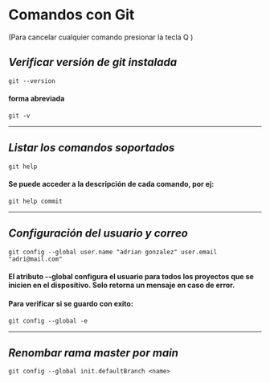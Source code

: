 # Comandos con Git
(Para cancelar cualquier comando presionar la tecla Q )

## *Verificar versión de git instalada*
`git --version`
#### forma abreviada
`git -v`

------------
## *Listar los comandos soportados*
`git help`

#### Se puede acceder a la descripción de cada comando, por ej:
`git help commit`

------------

## *Configuración del usuario y correo*
`git config --global user.name "adrian gonzalez" user.email "adri@mail.com"`

#### El atributo --global configura el usuario para todos los proyectos que se inicien en el dispositivo. Solo retorna un mensaje en caso de error.

#### Para verificar si se guardo con exito:
`git config --global -e`

------------

## *Renombar rama master por main*
`git config --global init.defaultBranch <name>`

